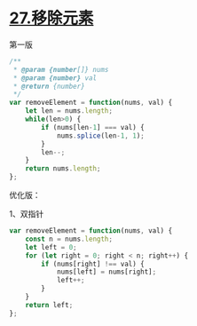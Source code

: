 # [27.移除元素](https://leetcode.cn/problems/remove-element/description/?envType=study-plan-v2&envId=top-interview-150)


第一版

```js
/**
 * @param {number[]} nums
 * @param {number} val
 * @return {number}
 */
var removeElement = function(nums, val) {
    let len = nums.length;
    while(len>0) {
        if (nums[len-1] === val) {
            nums.splice(len-1, 1);
        }
        len--;
    }
    return nums.length;
};
```

优化版：

1、双指针

```js
var removeElement = function(nums, val) {
    const n = nums.length;
    let left = 0;
    for (let right = 0; right < n; right++) {
        if (nums[right] !== val) {
            nums[left] = nums[right];
            left++;
        }
    }
    return left;
};

```